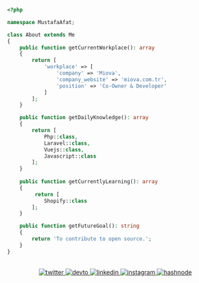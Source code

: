```php
<?php

namespace MustafaAfat;

class About extends Me
{
    public function getCurrentWorkplace(): array
    {
        return [
            'workplace' => [
                'company' => 'Miova',
                'company_website' => 'miova.com.tr',
                'position' => 'Co-Owner & Developer'         
            ]
        ];
    }

    public function getDailyKnowledge(): array
    {
        return [
            Php::class,
            Laravel::class,
            Vuejs::class,
            Javascript::class
        ];
    }
    
    public function getCurrentlyLearning(): array
    {
         return [
            Shopify::class
        ];
    }

    public function getFutureGoal(): string
    {
        return 'To contribute to open source.';
    }
}
```

<br/>
<div align="center">
<a href="https://twitter.com/afatmus" target="_blank">
<img src=https://img.shields.io/badge/twitter-%2300acee.svg?&style=for-the-badge&logo=twitter&logoColor=white alt=twitter style="margin-bottom: 5px;" />
</a>
<a href="https://dev.to/afatmustafa" target="_blank">
<img src=https://img.shields.io/badge/dev.to-%2308090A.svg?&style=for-the-badge&logo=dev.to&logoColor=white alt=devto style="margin-bottom: 5px;" />
</a>
<a href="https://linkedin.com/in/afatmustafa" target="_blank">
<img src=https://img.shields.io/badge/linkedin-%231E77B5.svg?&style=for-the-badge&logo=linkedin&logoColor=white alt=linkedin style="margin-bottom: 5px;" />
</a>
<a href="https://instagram.com/afatmustafa" target="_blank">
<img src=https://img.shields.io/badge/instagram-%23000000.svg?&style=for-the-badge&logo=instagram&logoColor=white alt=instagram style="margin-bottom: 5px;" />
</a>
<a href="https://hashnode.com/@afatmustafa" target="_blank">
<img src=https://img.shields.io/badge/hashnode-%232962FF.svg?&style=for-the-badge&logo=hashnode&logoColor=white alt=hashnode style="margin-bottom: 5px;" />
</a>  
</div>
